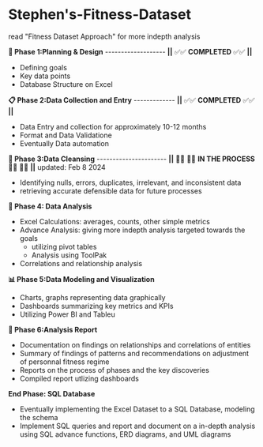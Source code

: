# Stephen's-Fitness-Dataset

read "Fitness Dataset Approach" for more indepth analysis

**📝 Phase 1:Planning & Design** ------------------- **||** ✅✅ **COMPLETED** ✅✅ **||**
- Defining goals
- Key data points
- Database Structure on Excel


**📋 Phase 2:Data Collection and Entry** ------------- **||** ✅✅ **COMPLETED** ✅✅ **||**
- Data Entry and collection for approximately 10-12 months
- Format and Data Validatione
- Eventually Data automation


**🧹 Phase 3:Data Cleansing** ---------------------- **||** 👨‍💻 👨‍💻 **IN THE PROCESS**👨‍💻 👨‍💻 **||** updated: Feb 8 2024
- Identifying nulls, errors, duplicates, irrelevant, and inconsistent data
- retrieving accurate defensible data for future processes


 **📓 Phase 4: Data Analysis**
- Excel Calculations: averages, counts, other simple metrics
- Advance Analysis: giving more indepth analysis targeted towards the goals
  - utilizing pivot tables
  - Analysis using ToolPak
- Correlations and relationship analysis


**📊 Phase 5:Data Modeling and Visualization**
- Charts, graphs representing data graphically
- Dashboards summarizing key metrics and KPIs
- Utilizing Power BI and Tableu


**📔 Phase 6:Analysis Report**
- Documentation on findings on relationships and correlations of entities
- Summary of findings of patterns and recommendations on adjustment of personnal fitness regime
- Reports on the process of phases and the key discoveries
- Compiled report utlizing dashboards
  

**End Phase: SQL Database**
- Eventually implementing the Excel Dataset to a SQL Database, modeling the schema
- Implement SQL queries and report and document on a in-depth analysis using SQL advance functions, ERD diagrams, and UML diagrams
